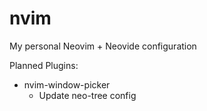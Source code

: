 # nvim
My personal Neovim + Neovide configuration

Planned Plugins:
- nvim-window-picker
    - Update neo-tree config
